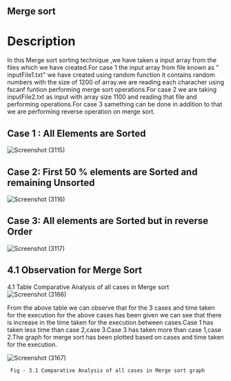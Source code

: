 Merge sort
----------

# Description
In this Merge sort sorting technique ,we have taken a input array from the files which we have created.For case 1 the input array from file known as " inputFile1.txt" we have created using random function it contains random numbers with the size of 1200 of array.we are reading each characher using fscanf funtion performing merge sort operations.For case 2 we are taking inputFile2.txt as input with array size 1100 and reading that file and  performing operations.For case 3 samething can be done in addition to that we are performing reverse operation on merge sort.   


Case 1 : All Elements are Sorted
--------------------------------

![Screenshot (3115)](https://user-images.githubusercontent.com/91931504/208006567-0e42de3e-81c9-43ea-b677-3eed1fa79546.png)


Case 2: First 50 % elements are Sorted and remaining Unsorted
-------------------------------------------------------------

![Screenshot (3116)](https://user-images.githubusercontent.com/91931504/208006573-113b6ff4-7f95-463c-a234-7b1aa6502b70.png)


Case 3: All elements are Sorted but in reverse Order
----------------------------------------------------
![Screenshot (3117)](https://user-images.githubusercontent.com/91931504/208006582-62bec3a6-6f8f-43ca-ab59-c544941fb496.png)

 4.1 Observation for Merge Sort
 --------------------------
 
 4.1 Table Comparative Analysis of all cases in Merge sort
![Screenshot (3166)](https://user-images.githubusercontent.com/91931504/208006937-0fd73598-38fb-4595-876f-6c6951e8e7d1.png)

From the above table we can observe that for the 3 cases and time taken for the execution for the
above cases has been given we can see that there is increase in the time taken for the execution
between cases.Case 1 has taken less time than case 2,case 3.Case 3 has taken more than case 1,case
2.The graph for merge sort has been plotted based on cases and time taken for the execution.

![Screenshot (3167)](https://user-images.githubusercontent.com/91931504/208006955-045a3bbc-9ca0-4f1b-8f1d-5a13128c56d6.png)
 
     Fig - 3.1 Comparative Analysis of all cases in Merge sort graph
